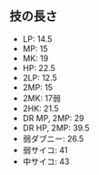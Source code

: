 ## 技の長さ

- LP: 14.5
- MP: 15
- MK: 19
- HP: 22.5
- 2LP: 12.5
- 2MP: 15
- 2MK: 17弱
- 2HK: 21.5
- DR MP, 2MP: 29
- DR HP, 2MP: 39.5
- 弱ダブニー: 26.5
- 弱サイコ: 41
- 中サイコ: 43
